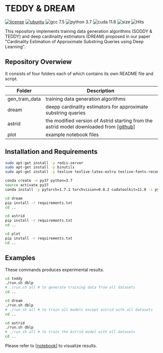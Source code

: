 # TEDDY & DREAM

[![license](https://img.shields.io/github/license/sykwon/teddy-dream?color=brightgreen)](https://github.com/sykwon/teddy-dream/blob/master/LICENSE)
[![ubuntu](https://img.shields.io/badge/ubuntu-v18.04-orange)](https://wiki.ubuntu.com/Releases)
![gcc 7.5](https://img.shields.io/badge/gcc-v7.5-blue)
![python 3.7](https://img.shields.io/badge/python-v3.7-blue)
![cuda 11.6](https://img.shields.io/badge/cuda-v11.6-blue)
![size](https://img.shields.io/github/repo-size/sykwon/teddy-dream?color=yellow)
![Hits](https://hits.seeyoufarm.com/api/count/incr/badge.svg?url=https%3A%2F%2Fgithub.com%2Fsykwon%2Fteddy-dream&count_bg=%2379C83D&title_bg=%23555555&icon=&icon_color=%23E7E7E7&title=hits&edge_flat=false)

This repository implements training data generation algorithms (SODDY & TEDDY) and deep cardinality estimators (DREAM) proposed in our paper "Cardinality Estimation of Approximate Substring Queries using Deep Learning".

## Repository Overwiew

It consists of four folders each of which contains its own README file and script.

|Folder| Description |
|---|---|
| gen_train_data | training data generation algorithms                                              |
| dream  | deepp cardinality estimators for approximate substring queries                         |
| astrid | the modified version of Astrid starting from the astrid model downloaded from [[github](<https://github.com/saravanan-thirumuruganathan/astrid-string-selectivity>)]|
| plot | example notebook files |

## Installation and Requirements

```bash
sudo apt-get install -y redis-server
sudo apt-get install -y binutils
sudo apt-get install -y texlive texlive-latex-extra texlive-fonts-recommended dvipng cm-super

conda create -n py37 python=3.7
source activate py37
conda install -y pytorch=1.7.1 torchvision=0.8.2 cudatoolkit=11.0 -c pytorch -c nvidia

cd dream
pip install -r requirements.txt
cd ..

cd astrid
pip install -r requirements.txt
cd ..

cd plot
pip install -r requirements.txt
cd ..
```

## Examples

These commands produces experimental results.

```bash
cd teddy
./run.sh dblp
# ./run.sh all # to generate training data from all datasets
cd ..

cd dream
./run.sh dblp
# ./run.sh all # to train all models except astrid with all datasets
cd ..

cd astrid
./run.sh dblp
# ./run.sh all # to train the Astrid model with all datasets
cd ..
```

Please refer to [[notebook](/plot/example.ipynb)] to visualize results.

